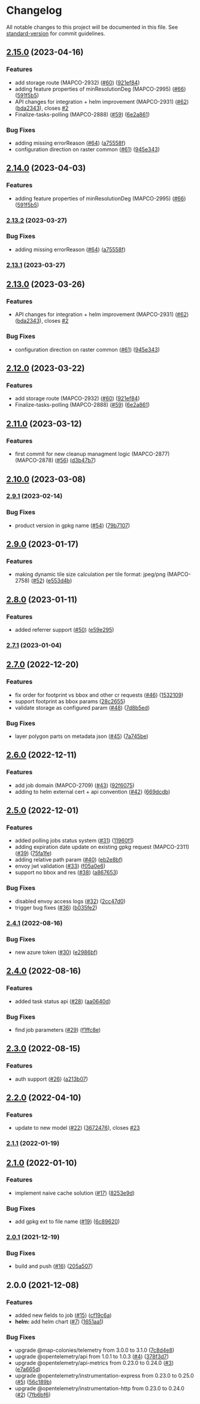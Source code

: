# Changelog

All notable changes to this project will be documented in this file. See [standard-version](https://github.com/conventional-changelog/standard-version) for commit guidelines.

## [2.15.0](https://github.com/MapColonies/exporter-trigger/compare/v2.11.0...v2.15.0) (2023-04-16)


### Features

* add storage route (MAPCO-2932) ([#60](https://github.com/MapColonies/exporter-trigger/issues/60)) ([921ef84](https://github.com/MapColonies/exporter-trigger/commit/921ef84659f50158dc11e378efae67a9ffe240fb))
* adding feature properties of minResolutionDeg (MAPCO-2995) ([#66](https://github.com/MapColonies/exporter-trigger/issues/66)) ([591f5b5](https://github.com/MapColonies/exporter-trigger/commit/591f5b512a333ae3321461c944f8514141e840a2))
* API changes for integration + helm improvement (MAPCO-2931) ([#62](https://github.com/MapColonies/exporter-trigger/issues/62)) ([bda2343](https://github.com/MapColonies/exporter-trigger/commit/bda2343e136ced4b597aae671615f1072ea9521a)), closes [#2](https://github.com/MapColonies/exporter-trigger/issues/2)
* Finalize-tasks-polling (MAPCO-2888) ([#59](https://github.com/MapColonies/exporter-trigger/issues/59)) ([6e2a861](https://github.com/MapColonies/exporter-trigger/commit/6e2a861200121be6fb23a3ae31047ef6c43cf822))


### Bug Fixes

* adding missing errorReason ([#64](https://github.com/MapColonies/exporter-trigger/issues/64)) ([a75558f](https://github.com/MapColonies/exporter-trigger/commit/a75558f2f041d3a4ef33c33a163682481138cf7b))
* configuration direction on raster common ([#61](https://github.com/MapColonies/exporter-trigger/issues/61)) ([945e343](https://github.com/MapColonies/exporter-trigger/commit/945e3430c5100620f6fb11bd26a67d193d988a71))

## [2.14.0](https://github.com/MapColonies/exporter-trigger/compare/v2.13.2...v2.14.0) (2023-04-03)


### Features

* adding feature properties of minResolutionDeg (MAPCO-2995) ([#66](https://github.com/MapColonies/exporter-trigger/issues/66)) ([591f5b5](https://github.com/MapColonies/exporter-trigger/commit/591f5b512a333ae3321461c944f8514141e840a2))

### [2.13.2](https://github.com/MapColonies/exporter-trigger/compare/v2.13.1...v2.13.2) (2023-03-27)


### Bug Fixes

* adding missing errorReason ([#64](https://github.com/MapColonies/exporter-trigger/issues/64)) ([a75558f](https://github.com/MapColonies/exporter-trigger/commit/a75558f2f041d3a4ef33c33a163682481138cf7b))

### [2.13.1](https://github.com/MapColonies/exporter-trigger/compare/v2.13.0...v2.13.1) (2023-03-27)

## [2.13.0](https://github.com/MapColonies/exporter-trigger/compare/v2.12.0...v2.13.0) (2023-03-26)


### Features

* API changes for integration + helm improvement (MAPCO-2931) ([#62](https://github.com/MapColonies/exporter-trigger/issues/62)) ([bda2343](https://github.com/MapColonies/exporter-trigger/commit/bda2343e136ced4b597aae671615f1072ea9521a)), closes [#2](https://github.com/MapColonies/exporter-trigger/issues/2)


### Bug Fixes

* configuration direction on raster common ([#61](https://github.com/MapColonies/exporter-trigger/issues/61)) ([945e343](https://github.com/MapColonies/exporter-trigger/commit/945e3430c5100620f6fb11bd26a67d193d988a71))

## [2.12.0](https://github.com/MapColonies/exporter-trigger/compare/v2.11.0...v2.12.0) (2023-03-22)


### Features

* add storage route (MAPCO-2932) ([#60](https://github.com/MapColonies/exporter-trigger/issues/60)) ([921ef84](https://github.com/MapColonies/exporter-trigger/commit/921ef84659f50158dc11e378efae67a9ffe240fb))
* Finalize-tasks-polling (MAPCO-2888) ([#59](https://github.com/MapColonies/exporter-trigger/issues/59)) ([6e2a861](https://github.com/MapColonies/exporter-trigger/commit/6e2a861200121be6fb23a3ae31047ef6c43cf822))

## [2.11.0](https://github.com/MapColonies/exporter-trigger/compare/v2.10.0...v2.11.0) (2023-03-12)


### Features

* first commit for new cleanup managment logic (MAPCO-2877) (MAPCO-2878) ([#56](https://github.com/MapColonies/exporter-trigger/issues/56)) ([d3b47b7](https://github.com/MapColonies/exporter-trigger/commit/d3b47b767067c598a746b42f43bd54e92cab0bf7))

## [2.10.0](https://github.com/MapColonies/exporter-trigger/compare/v2.9.1...v2.10.0) (2023-03-08)

### [2.9.1](https://github.com/MapColonies/exporter-trigger/compare/v2.9.0...v2.9.1) (2023-02-14)


### Bug Fixes

* product version in gpkg name ([#54](https://github.com/MapColonies/exporter-trigger/issues/54)) ([79b7107](https://github.com/MapColonies/exporter-trigger/commit/79b7107de724d3632b5eeb1561768bcacd0b0ac1))

## [2.9.0](https://github.com/MapColonies/exporter-trigger/compare/v2.8.0...v2.9.0) (2023-01-17)


### Features

* making dynamic tile size calculation per tile format: jpeg/png (MAPCO-2758) ([#52](https://github.com/MapColonies/exporter-trigger/issues/52)) ([e553d4b](https://github.com/MapColonies/exporter-trigger/commit/e553d4bca4ca95b8d1ec533d9e22537874072cec))

## [2.8.0](https://github.com/MapColonies/exporter-trigger/compare/v2.7.1...v2.8.0) (2023-01-11)


### Features

* added referrer support ([#50](https://github.com/MapColonies/exporter-trigger/issues/50)) ([e59e295](https://github.com/MapColonies/exporter-trigger/commit/e59e2950780b356b48a741a6a2196cf2282d862a))

### [2.7.1](https://github.com/MapColonies/exporter-trigger/compare/v2.7.0...v2.7.1) (2023-01-04)

## [2.7.0](https://github.com/MapColonies/exporter-trigger/compare/v2.6.0...v2.7.0) (2022-12-20)


### Features

* fix order for footprint vs bbox and other cr requests ([#46](https://github.com/MapColonies/exporter-trigger/issues/46)) ([1532109](https://github.com/MapColonies/exporter-trigger/commit/15321097ccf91c51c00909645be322e4bb8323c8))
* support footprint as bbox params ([28c2655](https://github.com/MapColonies/exporter-trigger/commit/28c2655a8a8e27593e50f60e38fc11cb4fae3b6e))
* validate storage as configured param ([#48](https://github.com/MapColonies/exporter-trigger/issues/48)) ([7d8b5ed](https://github.com/MapColonies/exporter-trigger/commit/7d8b5edb9aa699f289e1882c61136e4e253b1c51))


### Bug Fixes

* layer polygon parts on metadata json ([#45](https://github.com/MapColonies/exporter-trigger/issues/45)) ([7a745be](https://github.com/MapColonies/exporter-trigger/commit/7a745be592c9d3a06434df8c83db71358d2c6ea3))

## [2.6.0](https://github.com/MapColonies/exporter-trigger/compare/v2.5.0...v2.6.0) (2022-12-11)


### Features

* add job domain (MAPCO-2709) ([#43](https://github.com/MapColonies/exporter-trigger/issues/43)) ([92f6075](https://github.com/MapColonies/exporter-trigger/commit/92f6075e688127945c31726fe897aada88f29f01))
* adding to helm external cert + api convention ([#42](https://github.com/MapColonies/exporter-trigger/issues/42)) ([669dcdb](https://github.com/MapColonies/exporter-trigger/commit/669dcdbff326acf17dc3b5011db35bc5f22edbb8))

## [2.5.0](https://github.com/MapColonies/exporter-trigger/compare/v2.4.1...v2.5.0) (2022-12-01)


### Features

* added polling jobs status system ([#31](https://github.com/MapColonies/exporter-trigger/issues/31)) ([11960f1](https://github.com/MapColonies/exporter-trigger/commit/11960f14922482650dff9052bc8d4137f56981c8))
* adding expiration date update on existing gpkg request (MAPCO-2311) ([#39](https://github.com/MapColonies/exporter-trigger/issues/39)) ([75fa1fe](https://github.com/MapColonies/exporter-trigger/commit/75fa1fe196f4c70f9ae5d14625bf042927f2599f))
* adding relative path param ([#40](https://github.com/MapColonies/exporter-trigger/issues/40)) ([eb2e8bf](https://github.com/MapColonies/exporter-trigger/commit/eb2e8bf0e1f8a5b8fff4c804af8d31900ddc0dbd))
* envoy jwt validation ([#33](https://github.com/MapColonies/exporter-trigger/issues/33)) ([f05a0e6](https://github.com/MapColonies/exporter-trigger/commit/f05a0e61e06c75082bd05adf7ee44fd056c3c603))
* support no bbox and res ([#38](https://github.com/MapColonies/exporter-trigger/issues/38)) ([a867653](https://github.com/MapColonies/exporter-trigger/commit/a86765319cce54b8a05991e6147938f6aa8fbb2b))


### Bug Fixes

* disabled envoy access logs ([#32](https://github.com/MapColonies/exporter-trigger/issues/32)) ([2cc47d0](https://github.com/MapColonies/exporter-trigger/commit/2cc47d0ec76d25b2b4594d3f666a31967d7d4ea9))
* trigger bug fixes ([#36](https://github.com/MapColonies/exporter-trigger/issues/36)) ([b035fe2](https://github.com/MapColonies/exporter-trigger/commit/b035fe23a38c636944e45cfa02f610adb146b03b))

### [2.4.1](https://github.com/MapColonies/exporter-trigger/compare/v2.4.0...v2.4.1) (2022-08-16)


### Bug Fixes

* new azure token ([#30](https://github.com/MapColonies/exporter-trigger/issues/30)) ([e2986bf](https://github.com/MapColonies/exporter-trigger/commit/e2986bfd3405f45286d08e018ec677cf74ee2f53))

## [2.4.0](https://github.com/MapColonies/exporter-trigger/compare/v2.3.0...v2.4.0) (2022-08-16)


### Features

* added task status api ([#28](https://github.com/MapColonies/exporter-trigger/issues/28)) ([aa0640d](https://github.com/MapColonies/exporter-trigger/commit/aa0640d05160c52cc087440aa90e04e04735d86b))


### Bug Fixes

* find job parameters ([#29](https://github.com/MapColonies/exporter-trigger/issues/29)) ([f1ffc8e](https://github.com/MapColonies/exporter-trigger/commit/f1ffc8edaff10f99d6aff8d4ec40ee2a8a8b6982))

## [2.3.0](https://github.com/MapColonies/exporter-trigger/compare/v2.2.0...v2.3.0) (2022-08-15)


### Features

* auth support ([#26](https://github.com/MapColonies/exporter-trigger/issues/26)) ([a213b07](https://github.com/MapColonies/exporter-trigger/commit/a213b074a6b4be2c16fe67f20062ccde4e1b2bd4))

## [2.2.0](https://github.com/MapColonies/exporter-trigger/compare/v2.1.1...v2.2.0) (2022-04-10)


### Features

* update to new model ([#22](https://github.com/MapColonies/exporter-trigger/issues/22)) ([3672476](https://github.com/MapColonies/exporter-trigger/commit/367247680bbd872b56fffa1c51a3d374d49c1ad0)), closes [#23](https://github.com/MapColonies/exporter-trigger/issues/23)

### [2.1.1](https://github.com/MapColonies/exporter-trigger/compare/v2.1.0...v2.1.1) (2022-01-19)

## [2.1.0](https://github.com/MapColonies/exporter-trigger/compare/v2.0.1...v2.1.0) (2022-01-10)


### Features

* implement naive cache solution ([#17](https://github.com/MapColonies/exporter-trigger/issues/17)) ([8253e9d](https://github.com/MapColonies/exporter-trigger/commit/8253e9d48bde81ec9054182c241cdf1eff8beab0))


### Bug Fixes

* add gpkg ext to file name ([#19](https://github.com/MapColonies/exporter-trigger/issues/19)) ([6c89620](https://github.com/MapColonies/exporter-trigger/commit/6c896206b52c67d8228e85de6f740fa147ba845b))

### [2.0.1](https://github.com/MapColonies/exporter-trigger/compare/v2.0.0...v2.0.1) (2021-12-19)


### Bug Fixes

* build and push ([#16](https://github.com/MapColonies/exporter-trigger/issues/16)) ([205a507](https://github.com/MapColonies/exporter-trigger/commit/205a5075d3896865a6a587829123a31d0cd5b0cc))

## 2.0.0 (2021-12-08)


### Features

* added new fields to job ([#15](https://github.com/MapColonies/exporter-trigger/issues/15)) ([cf19c6a](https://github.com/MapColonies/exporter-trigger/commit/cf19c6a18af286f86c6586a244b85d2d163b9ae6))
* **helm:** add helm chart ([#7](https://github.com/MapColonies/exporter-trigger/issues/7)) ([1651aa1](https://github.com/MapColonies/exporter-trigger/commit/1651aa13deaacef3b0c1b198d05fe57a542d6e7d))


### Bug Fixes

* upgrade @map-colonies/telemetry from 3.0.0 to 3.1.0 ([7c8d4e8](https://github.com/MapColonies/exporter-trigger/commit/7c8d4e8a85a22e687abd2e4cb159314096f7bfe0))
* upgrade @opentelemetry/api from 1.0.1 to 1.0.3 ([#4](https://github.com/MapColonies/exporter-trigger/issues/4)) ([378f3d7](https://github.com/MapColonies/exporter-trigger/commit/378f3d7af750530753d1019e378189ea36598320))
* upgrade @opentelemetry/api-metrics from 0.23.0 to 0.24.0 ([#3](https://github.com/MapColonies/exporter-trigger/issues/3)) ([e7a665d](https://github.com/MapColonies/exporter-trigger/commit/e7a665dc6489723d325e0f9da77b01943e134da2))
* upgrade @opentelemetry/instrumentation-express from 0.23.0 to 0.25.0 ([#5](https://github.com/MapColonies/exporter-trigger/issues/5)) ([56c189b](https://github.com/MapColonies/exporter-trigger/commit/56c189b2d34ad1f812820b708f511b6b2fbcf240))
* upgrade @opentelemetry/instrumentation-http from 0.23.0 to 0.24.0 ([#2](https://github.com/MapColonies/exporter-trigger/issues/2)) ([7fb6bf6](https://github.com/MapColonies/exporter-trigger/commit/7fb6bf60320917b05eb897720314098f19493de0))
